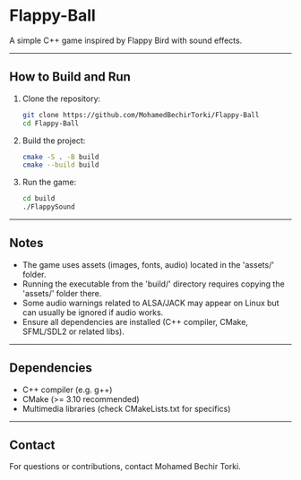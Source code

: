 Flappy-Ball
===========

A simple C++ game inspired by Flappy Bird with sound effects.

---

How to Build and Run
--------------------

1. Clone the repository:
   
   ```bash
   git clone https://github.com/MohamedBechirTorki/Flappy-Ball
   cd Flappy-Ball


3. Build the project:
   
   ```bash
   cmake -S . -B build
   cmake --build build


5. Run the game:
   
   ```bash
   cd build
   ./FlappySound


---

Notes
-----

- The game uses assets (images, fonts, audio) located in the 'assets/' folder.
- Running the executable from the 'build/' directory requires copying the 'assets/' folder there.
- Some audio warnings related to ALSA/JACK may appear on Linux but can usually be ignored if audio works.
- Ensure all dependencies are installed (C++ compiler, CMake, SFML/SDL2 or related libs).

---

Dependencies
------------

- C++ compiler (e.g. g++)
- CMake (>= 3.10 recommended)
- Multimedia libraries (check CMakeLists.txt for specifics)

---

Contact
-------

For questions or contributions, contact Mohamed Bechir Torki.
